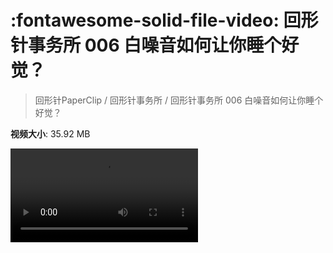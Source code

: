 # :fontawesome-solid-file-video: 回形针事务所 006 白噪音如何让你睡个好觉？

> 回形针PaperClip / 回形针事务所 / 回形针事务所 006 白噪音如何让你睡个好觉？

**视频大小**: 35.92 MB

<div class="video"><video src="https://file.hsyhx.top/archive/回形针PaperClip/回形针事务所/回形针事务所 006 白噪音如何让你睡个好觉？.mp4" controls preload>🤔 您的浏览器不支持 video 标签</video></div>